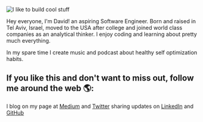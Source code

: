 ![I like to build cool stuff](https://res.cloudinary.com/ab-d/image/upload/v1611723035/Ab-dCoolStuff_cqrrog.jpg)

Hey everyone, I'm David! an aspiring Software Engineer. Born and raised in Tel Aviv, Israel, moved to the USA after college and joined world class companies as an analytical thinker. I enjoy coding and learning about pretty much everything. 

In my spare time I create music and podcast about healthy self optimization habits.

## If you like this and don't want to miss out, follow me around the web 🌎:
I blog on my page at [Medium](https://medium.com/@david.abadi) and [Twitter](https://twitter.com/D4VID_ABADI) sharing updates on [LinkedIn](https://www.linkedin.com/in/davidabadi/) and [GitHub](https://github.com/AB-David)
